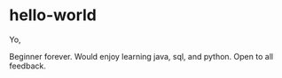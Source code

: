 # hello-world

Yo,

  Beginner forever.  Would enjoy learning java, sql, and python.  Open to all feedback.
